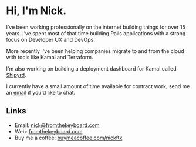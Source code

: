 # Hi, I'm Nick. 

I’ve been working professionally on the internet building things for over 15 years. I’ve spent most of that time building Rails applications with a strong focus on Developer UX and DevOps.

More recently I've been helping companies migrate to and from the cloud with tools like Kamal and Terraform.

I'm also working on building a deployment dashboard for Kamal called [Shipyrd](https://github.com/Shipyrd/shipyrd). 

I currently have a small amount of time available for contract work, send me an [email](nick@fromthekeyboard.com) if you'd like to chat.

## Links
* Email: [nick@fromthekeyboard.com](nick@fromthekeyboard.com)
* Web: [fromthekeyboard.com](fromthekeyboard.com)
* Buy me a coffee: [buymeacoffee.com/nickftk](https://buymeacoffee.com/nickftk)
